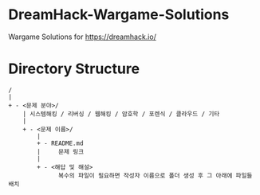 # DreamHack-Wargame-Solutions

Wargame Solutions for https://dreamhack.io/

# Directory Structure

```
/
|
+ - <문제 분야>/
    | 시스템해킹 / 리버싱 / 웹해킹 / 암호학 / 포렌식 / 클라우드 / 기타
    |
    + - <문제 이름>/
        |
        + - README.md
        |     문제 링크
        |
        + - <해답 및 해설>
              복수의 파일이 필요하면 작성자 이름으로 폴더 생성 후 그 아래에 파일들 배치
```
